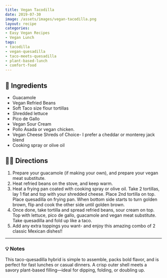 ```yaml
---
title: Vegan Tacodilla
date: 2019-07-30
image: /assets/images/vegan-tacodilla.png
layout: recipe
categories:
- Easy Vegan Recipes
- Vegan Lunch
tags:
- tacodilla
- vegan-quesadilla
- taco-meets-quesadilla
- plant-based-lunch
- comfort-food
---
```


## 🧾 Ingredients

- Guacamole
- Vegan Refried Beans
- Soft Taco size flour tortillas
- Shredded lettuce
- Pico de Gallo
- Vegan Sour Cream
- Pollo Asada or vegan chicken.
- Vegan Cheese Shreds of Choice- I prefer a cheddar or monterey jack blend
- Cooking spray or olive oil

## 👩‍🍳 Directions

1. Prepare your guacamole (if making your own), and prepare your vegan meat substitute.
2. Heat refried beans on the stove, and keep warm.
3. Heat a frying pan coated with cooking spray or olive oil. Take 2 tortillas, lay 1 flat and top with your shredded cheese. Place 2nd tortilla on top. Place quesadilla on frying pan. When bottom side starts to turn golden brown, flip and cook the other side until golden brown.
4. Once done, take tortilla and spread refried beans, sour cream on top. Top with lettuce, pico de gallo, guacamole and vegan meat substitute. Take quesadilla and fold up like a taco.
5. Add any extra toppings you want- and enjoy this amazing combo of 2 classic Mexican dishes!!


---

### 💡 Notes

This taco-quesadilla hybrid is simple to assemble, packs bold flavor, and is perfect for fast lunches or casual dinners. A crisp outer shell meets a savory plant-based filling—ideal for dipping, folding, or doubling up.


